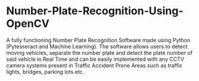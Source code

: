 # Number-Plate-Recognition-Using-OpenCV
A fully functioning Number Plate Recognition Software made using Python (Pytesseract and Machine Learning). The software allows users to detect moving vehicles, separate the number plate and detect the plate number of said vehicle in Real Time and can be easily implemented with any CCTV camera systems present in Traffic Accident Prone Areas such as traffic lights, bridges, parking lots etc.

